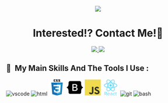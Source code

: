 <p align="center">
  <img src="https://capsule-render.vercel.app/api?type=rect&color=gradient&height=100&section=header&text=Hello!" />
</p>

<h1 align="center">
  Interested!? Contact Me!💬
</h1>

<p align="center">
<a href="https://linkedin.com/in/diary-sarobidy-nomenjanahary-b67a4b230">
  <img height="50" src="https://camo.githubusercontent.com/b92f4541c547ad9e2ecfe435094877e3238a171ba0a742f8c21cd2d16d616b51/68747470733a2f2f646f7472696e682e636f6d2f77702d636f6e74656e742f75706c6f6164732f323032312f31322f6c6f676f2d646f7472696e682e706e67"/>
</a>
<a href="https://facebook.com/Ipiyushmalhotra">
  <img height="50" src="https://camo.githubusercontent.com/6a20b3efdf3e531b27c3830664ba2e88e30911c16ec4f4feb7b865a7411a2a06/68747470733a2f2f646f7472696e682e636f6d2f77702d636f6e74656e742f75706c6f6164732f323032312f31322f66616365626f6f6b2d646f7472696e682e706e67"/>
</a>
</p>

<h2> 🚀 &nbsp;My Main Skills And The Tools I Use : </h2>
<p align="left">
<img src="https://cdn.jsdelivr.net/gh/devicons/devicon/icons/vscode/vscode-original.svg" alt="vscode" width="45" height="45"/>
<img src="https://cdn.jsdelivr.net/gh/devicons/devicon/icons/html5/html5-original.svg" alt="html" width="45" height="45"/>
<img src="https://raw.githubusercontent.com/devicons/devicon/master/icons/css3/css3-original-wordmark.svg" alt="css3" width="45" height="45" />
<img src="https://raw.githubusercontent.com/devicons/devicon/master/icons/bootstrap/bootstrap-plain.svg" alt="bootstrap" width="45" height="45" />
<img src="https://raw.githubusercontent.com/devicons/devicon/master/icons/javascript/javascript-original.svg" alt="javascript" width="45" height="45" />
<img src="https://raw.githubusercontent.com/devicons/devicon/master/icons/react/react-original-wordmark.svg" alt="react" width="45" height="45" /> 
<img src="https://cdn.jsdelivr.net/gh/devicons/devicon/icons/git/git-original.svg" alt="git" width="45" height="45"/>
<img src="https://cdn.jsdelivr.net/gh/devicons/devicon/icons/bash/bash-original.svg" alt="bash" width="45" height="45"/> 
</p>






